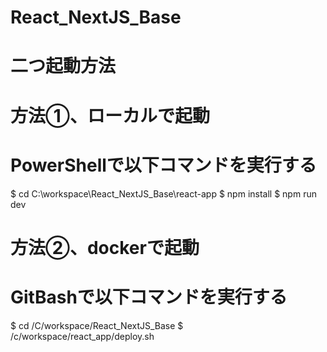 # React_NextJS_Base
 
# 二つ起動方法
# 方法①、ローカルで起動
# PowerShellで以下コマンドを実行する
$ cd C:\workspace\React_NextJS_Base\react-app
$ npm install
$ npm run dev

# 方法②、dockerで起動
# GitBashで以下コマンドを実行する
$ cd /C/workspace/React_NextJS_Base
$ /c/workspace/react_app/deploy.sh
